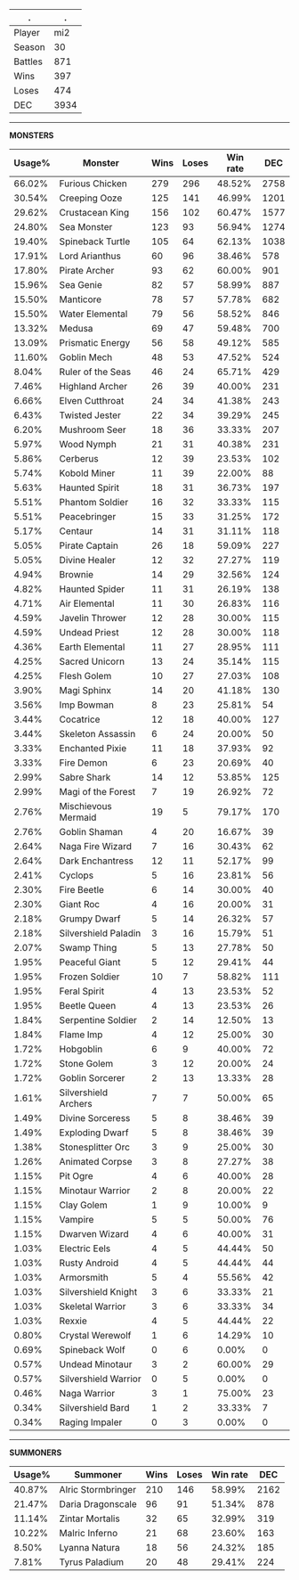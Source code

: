 .|.
|-|-
Player|mi2
Season|30
Battles|871
Wins|397
Loses|474
DEC|3934

---
**MONSTERS**

Usage%|Monster|Wins|Loses|Win rate|DEC|
-|-|-|-|-|-|
66.02%|Furious Chicken|279|296|48.52%|2758|
30.54%|Creeping Ooze|125|141|46.99%|1201|
29.62%|Crustacean King|156|102|60.47%|1577|
24.80%|Sea Monster|123|93|56.94%|1274|
19.40%|Spineback Turtle|105|64|62.13%|1038|
17.91%|Lord Arianthus|60|96|38.46%|578|
17.80%|Pirate Archer|93|62|60.00%|901|
15.96%|Sea Genie|82|57|58.99%|887|
15.50%|Manticore|78|57|57.78%|682|
15.50%|Water Elemental|79|56|58.52%|846|
13.32%|Medusa|69|47|59.48%|700|
13.09%|Prismatic Energy|56|58|49.12%|585|
11.60%|Goblin Mech|48|53|47.52%|524|
8.04%|Ruler of the Seas|46|24|65.71%|429|
7.46%|Highland Archer|26|39|40.00%|231|
6.66%|Elven Cutthroat|24|34|41.38%|243|
6.43%|Twisted Jester|22|34|39.29%|245|
6.20%|Mushroom Seer|18|36|33.33%|207|
5.97%|Wood Nymph|21|31|40.38%|231|
5.86%|Cerberus|12|39|23.53%|102|
5.74%|Kobold Miner|11|39|22.00%|88|
5.63%|Haunted Spirit|18|31|36.73%|197|
5.51%|Phantom Soldier|16|32|33.33%|115|
5.51%|Peacebringer|15|33|31.25%|172|
5.17%|Centaur|14|31|31.11%|118|
5.05%|Pirate Captain|26|18|59.09%|227|
5.05%|Divine Healer|12|32|27.27%|119|
4.94%|Brownie|14|29|32.56%|124|
4.82%|Haunted Spider|11|31|26.19%|138|
4.71%|Air Elemental|11|30|26.83%|116|
4.59%|Javelin Thrower|12|28|30.00%|115|
4.59%|Undead Priest|12|28|30.00%|118|
4.36%|Earth Elemental|11|27|28.95%|111|
4.25%|Sacred Unicorn|13|24|35.14%|115|
4.25%|Flesh Golem|10|27|27.03%|108|
3.90%|Magi Sphinx|14|20|41.18%|130|
3.56%|Imp Bowman|8|23|25.81%|54|
3.44%|Cocatrice|12|18|40.00%|127|
3.44%|Skeleton Assassin|6|24|20.00%|50|
3.33%|Enchanted Pixie|11|18|37.93%|92|
3.33%|Fire Demon|6|23|20.69%|40|
2.99%|Sabre Shark|14|12|53.85%|125|
2.99%|Magi of the Forest|7|19|26.92%|72|
2.76%|Mischievous Mermaid|19|5|79.17%|170|
2.76%|Goblin Shaman|4|20|16.67%|39|
2.64%|Naga Fire Wizard|7|16|30.43%|62|
2.64%|Dark Enchantress|12|11|52.17%|99|
2.41%|Cyclops|5|16|23.81%|56|
2.30%|Fire Beetle|6|14|30.00%|40|
2.30%|Giant Roc|4|16|20.00%|31|
2.18%|Grumpy Dwarf|5|14|26.32%|57|
2.18%|Silvershield Paladin|3|16|15.79%|51|
2.07%|Swamp Thing|5|13|27.78%|50|
1.95%|Peaceful Giant|5|12|29.41%|44|
1.95%|Frozen Soldier|10|7|58.82%|111|
1.95%|Feral Spirit|4|13|23.53%|52|
1.95%|Beetle Queen|4|13|23.53%|26|
1.84%|Serpentine Soldier|2|14|12.50%|13|
1.84%|Flame Imp|4|12|25.00%|30|
1.72%|Hobgoblin|6|9|40.00%|72|
1.72%|Stone Golem|3|12|20.00%|24|
1.72%|Goblin Sorcerer|2|13|13.33%|28|
1.61%|Silvershield Archers|7|7|50.00%|65|
1.49%|Divine Sorceress|5|8|38.46%|39|
1.49%|Exploding Dwarf|5|8|38.46%|39|
1.38%|Stonesplitter Orc|3|9|25.00%|30|
1.26%|Animated Corpse|3|8|27.27%|38|
1.15%|Pit Ogre|4|6|40.00%|28|
1.15%|Minotaur Warrior|2|8|20.00%|22|
1.15%|Clay Golem|1|9|10.00%|9|
1.15%|Vampire|5|5|50.00%|76|
1.15%|Dwarven Wizard|4|6|40.00%|31|
1.03%|Electric Eels|4|5|44.44%|50|
1.03%|Rusty Android|4|5|44.44%|44|
1.03%|Armorsmith|5|4|55.56%|42|
1.03%|Silvershield Knight|3|6|33.33%|21|
1.03%|Skeletal Warrior|3|6|33.33%|34|
1.03%|Rexxie|4|5|44.44%|22|
0.80%|Crystal Werewolf|1|6|14.29%|10|
0.69%|Spineback Wolf|0|6|0.00%|0|
0.57%|Undead Minotaur|3|2|60.00%|29|
0.57%|Silvershield Warrior|0|5|0.00%|0|
0.46%|Naga Warrior|3|1|75.00%|23|
0.34%|Silvershield Bard|1|2|33.33%|7|
0.34%|Raging Impaler|0|3|0.00%|0|

---
**SUMMONERS**

Usage%|Summoner|Wins|Loses|Win rate|DEC|
-|-|-|-|-|-|
40.87%|Alric Stormbringer|210|146|58.99%|2162|
21.47%|Daria Dragonscale|96|91|51.34%|878|
11.14%|Zintar Mortalis|32|65|32.99%|319|
10.22%|Malric Inferno|21|68|23.60%|163|
8.50%|Lyanna Natura|18|56|24.32%|185|
7.81%|Tyrus Paladium|20|48|29.41%|224|

